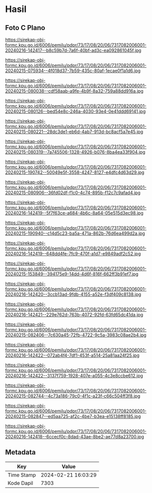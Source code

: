 # Hasil

## Foto C Plano

https://sirekap-obj-formc.kpu.go.id/6006/pemilu/pdpr/73/17/08/20/06/7317082006001-20240216-142417--b8c59b7d-7a6f-40bf-ad3c-ea092861045f.jpg

https://sirekap-obj-formc.kpu.go.id/6006/pemilu/pdpr/73/17/08/20/06/7317082006001-20240215-075934--4f018d37-7b59-435c-80af-1ecae0f1a1d6.jpg

https://sirekap-obj-formc.kpu.go.id/6006/pemilu/pdpr/73/17/08/20/06/7317082006001-20240215-080038--cdf58aab-a9fe-4b9f-8a32-759a88dd916a.jpg

https://sirekap-obj-formc.kpu.go.id/6006/pemilu/pdpr/73/17/08/20/06/7317082006001-20240215-080126--bed54e8c-246a-4030-93e4-0e41ddd69141.jpg

https://sirekap-obj-formc.kpu.go.id/6006/pemilu/pdpr/73/17/08/20/06/7317082006001-20240215-080221--28dc3de1-eb6d-4ab7-913d-bc8acf5a7e45.jpg

https://sirekap-obj-formc.kpu.go.id/6006/pemilu/pdpr/73/17/08/20/06/7317082006001-20240215-080319--7a745506-1328-4926-b076-8ba4ea33f904.jpg

https://sirekap-obj-formc.kpu.go.id/6006/pemilu/pdpr/73/17/08/20/06/7317082006001-20240215-190742--50049e5f-3558-4247-8127-e4dfc4d63d29.jpg

https://sirekap-obj-formc.kpu.go.id/6006/pemilu/pdpr/73/17/08/20/06/7317082006001-20240215-080906--36fd02df-f1c0-4c74-895b-f12c7c9afad4.jpg

https://sirekap-obj-formc.kpu.go.id/6006/pemilu/pdpr/73/17/08/20/06/7317082006001-20240216-142419--5f7f63ce-a684-4b6c-8a64-05e515d3ec98.jpg

https://sirekap-obj-formc.kpu.go.id/6006/pemilu/pdpr/73/17/08/20/06/7317082006001-20240215-190940--c14d5c23-ba5a-471a-862b-76d6ea499d2a.jpg

https://sirekap-obj-formc.kpu.go.id/6006/pemilu/pdpr/73/17/08/20/06/7317082006001-20240216-142419--648dd4fe-7fc9-470f-a1d7-e9849adf2c52.jpg

https://sirekap-obj-formc.kpu.go.id/6006/pemilu/pdpr/73/17/08/20/06/7317082006001-20240215-153849--394175e9-14dd-4d6f-816f-662ff3b91ef7.jpg

https://sirekap-obj-formc.kpu.go.id/6006/pemilu/pdpr/73/17/08/20/06/7317082006001-20240216-142420--3ccb13ad-9fdb-4155-a52e-f3df409c8138.jpg

https://sirekap-obj-formc.kpu.go.id/6006/pemilu/pdpr/73/17/08/20/06/7317082006001-20240216-142421--229e762d-763b-4072-92fd-63fd65dc41da.jpg

https://sirekap-obj-formc.kpu.go.id/6006/pemilu/pdpr/73/17/08/20/06/7317082006001-20240215-082406--7c630a45-72fb-4722-9c5a-3983c08ae2b4.jpg

https://sirekap-obj-formc.kpu.go.id/6006/pemilu/pdpr/73/17/08/20/06/7317082006001-20240216-142422--072ab4f4-7df1-453f-a514-25a81aa24f25.jpg

https://sirekap-obj-formc.kpu.go.id/6006/pemilu/pdpr/73/17/08/20/06/7317082006001-20240216-142422--3137f759-1928-407e-a055-4c3e8ccbe612.jpg

https://sirekap-obj-formc.kpu.go.id/6006/pemilu/pdpr/73/17/08/20/06/7317082006001-20240215-082744--4c73a186-79c0-4f1c-a23f-c66c504ff3f8.jpg

https://sirekap-obj-formc.kpu.go.id/6006/pemilu/pdpr/73/17/08/20/06/7317082006001-20240215-082847--ed5aa725-af2c-4be7-b3ea-e15138ff8185.jpg

https://sirekap-obj-formc.kpu.go.id/6006/pemilu/pdpr/73/17/08/20/06/7317082006001-20240216-142418--6ccecf0c-8dad-43ae-8be2-ae77d8a23700.jpg


## Metadata

| Key        | Value               |
| ---------- | ------------------- |
| Time Stamp | 2024-02-21 16:03:29 |
| Kode Dapil | 7303                |



